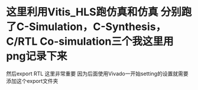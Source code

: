 # 这里利用Vitis_HLS跑仿真和仿真 分别跑了C-Simulation，C-Synthesis，C/RTL Co-simulation三个我这里用png记录下来
然后export RTL 这里非常重要 因为后面使用Vivado一开始setting的设置就需要添加这个export文件夹
